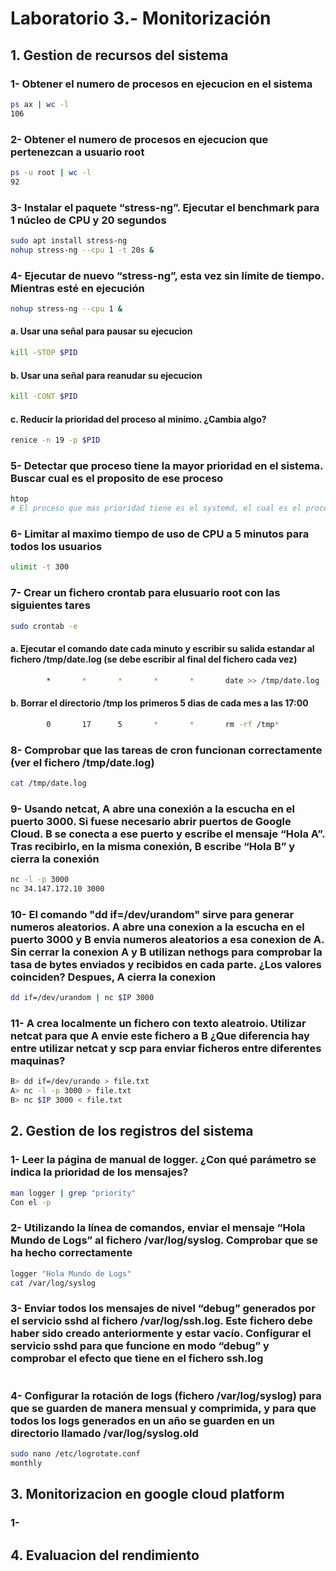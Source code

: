 # Laboratorio 3.- Monitorización

## 1. Gestion de recursos del sistema

### 1- Obtener el numero de procesos en ejecucion en el sistema

```bash
ps ax | wc -l
106
```

### 2- Obtener el numero de procesos en ejecucion que pertenezcan a usuario root

```bash
ps -u root | wc -l
92
```

### 3- Instalar el paquete “stress-ng”. Ejecutar el benchmark para 1 núcleo de CPU y 20 segundos

```bash
sudo apt install stress-ng
nohup stress-ng --cpu 1 -t 20s &
```

### 4- Ejecutar de nuevo “stress-ng”, esta vez sin límite de tiempo. Mientras esté en ejecución

```bash
nohup stress-ng --cpu 1 &
```

#### a. Usar una señal para pausar su ejecucion

```bash
kill -STOP $PID
```

#### b. Usar una señal para reanudar su ejecucion

```bash
kill -CONT $PID
```

#### c. Reducir la prioridad del proceso al minimo. ¿Cambia algo?

```bash
renice -n 19 -p $PID
```

### 5- Detectar que proceso tiene la mayor prioridad en el sistema. Buscar cual es el proposito de ese proceso

```bash
htop
# El proceso que mas prioridad tiene es el systemd, el cual es el proceso que se ocupa de que el resto de procesos del sistema funcionen correctamente
```

### 6- Limitar al maximo tiempo de uso de CPU a 5 minutos para todos los usuarios

```bash
ulimit -t 300
```

### 7- Crear un fichero crontab para elusuario root con las siguientes tares

```bash
sudo crontab -e
```

#### a. Ejecutar el comando date cada minuto y escribir su salida estandar al fichero /tmp/date.log (se debe escribir al final del fichero cada vez)

```bash
        *       *       *       *       *       date >> /tmp/date.log
```

#### b. Borrar el directorio /tmp los primeros 5 dias de cada mes a las 17:00

```bash
        0       17      5       *       *       rm -rf /tmp*
```

### 8- Comprobar que las tareas de cron funcionan correctamente (ver el fichero /tmp/date.log)

```bash
cat /tmp/date.log
```

### 9- Usando netcat, A abre una conexión a la escucha en el puerto 3000. Si fuese necesario abrir puertos de Google Cloud. B se conecta a ese puerto y escribe el mensaje “Hola A”. Tras recibirlo, en la misma conexión, B escribe “Hola B” y cierra la conexión

```bash
nc -l -p 3000
nc 34.147.172.10 3000
```

### 10- El comando "dd if=/dev/urandom" sirve para generar numeros aleatorios. A abre una conexion a la escucha en el puerto 3000 y B envia numeros aleatorios a esa conexion de A. Sin cerrar la conexion A y B utilizan nethogs para comprobar la tasa de bytes enviados y recibidos en cada parte. ¿Los valores coinciden? Despues, A cierra la conexion

```bash
dd if=/dev/urandom | nc $IP 3000
```

### 11- A crea localmente un fichero con texto aleatroio. Utilizar netcat para que A envie este fichero a B ¿Que diferencia hay entre utilizar netcat y scp para enviar ficheros entre diferentes maquinas?

```bash
B> dd if=/dev/urando > file.txt
A> nc -l -p 3000 > file.txt
B> nc $IP 3000 < file.txt
```

## 2. Gestion de los registros del sistema

### 1- Leer la página de manual de logger. ¿Con qué parámetro se indica la prioridad de los mensajes?

```bash
man logger | grep "priority"
Con el -p
```

### 2- Utilizando la línea de comandos, enviar el mensaje “Hola Mundo de Logs” al fichero /var/log/syslog. Comprobar que se ha hecho correctamente

```bash
logger "Hola Mundo de Logs"
cat /var/log/syslog
```

### 3- Enviar todos los mensajes de nivel “debug” generados por el servicio sshd al fichero /var/log/ssh.log. Este fichero debe haber sido creado anteriormente y estar vacío. Configurar el servicio sshd para que funcione en modo “debug” y comprobar el efecto que tiene en el fichero ssh.log

```bash

```

### 4- Configurar la rotación de logs (fichero /var/log/syslog) para que se guarden de manera mensual y comprimida, y para que todos los logs generados en un año se guarden en un directorio llamado /var/log/syslog.old

```bash
sudo nano /etc/logrotate.conf
monthly
```

## 3. Monitorizacion en google cloud platform

### 1-

## 4. Evaluacion del rendimiento
